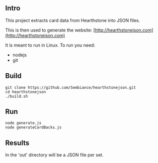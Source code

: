 Intro
-----

This project extracts card data from Hearthstone into JSON files.

This is then used to generate the website: [http://hearthstonejson.com](http://hearthstonejson.com)

It is meant to run in Linux. To run you need:
* nodejs
* git

Build
-----

    git clone https://github.com/Sembiance/hearthstonejson.git
    cd hearthstonejson
    ./build.sh

Run
---
    node generate.js
    node generateCardBacks.js


Results
-------

In the 'out' directory will be a JSON file per set.
